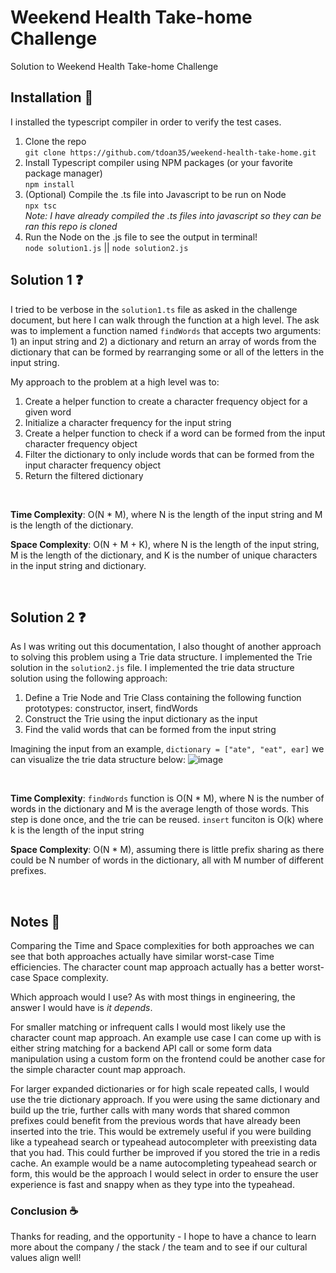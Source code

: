 # Weekend Health Take-home Challenge
Solution to Weekend Health Take-home Challenge

## Installation 🔌

I installed the typescript compiler in order to verify the test cases.

1. Clone the repo <br/>
   `git clone https://github.com/tdoan35/weekend-health-take-home.git`
2. Install Typescript compiler using NPM packages (or your favorite package manager)<br/>
   `npm install`
3. (Optional) Compile the .ts file into Javascript to be run on Node<br/>
   `npx tsc`<br/>
   *Note: I have already compiled the .ts files into javascript so they can be ran this repo is cloned*
5. Run the Node on the .js file to see the output in terminal!<br/>
   `node solution1.js` || `node solution2.js`

## Solution 1 ❓️

I tried to be verbose in the `solution1.ts` file as asked in the challenge document, but here I can walk through the function at a high level. The ask was to implement a function named `findWords` that accepts two arguments: 1) an input string and 2) a dictionary and return an array of words from the dictionary that can be formed by rearranging some or all of the letters in the input string. 

My approach to the problem at a high level was to: 
1. Create a helper function to create a character frequency object for a given word
2. Initialize a character frequency for the input string
3. Create a helper function to check if a word can be formed from the input character frequency object
4. Filter the dictionary to only include words that can be formed from the input character frequency object
5. Return the filtered dictionary
   
<br/>

**Time Complexity**: O(N * M), where N is the length of the input string and M is the length of the dictionary.

**Space Complexity**: O(N + M + K), where N is the length of the input string, M is the length of the dictionary, and K is the number of unique characters in the input string and dictionary.

<br/>

## Solution 2 ❓️

As I was writing out this documentation, I also thought of another approach to solving this problem using a Trie data structure. I implemented the Trie solution in the `solution2.js` file. I implemented the trie data structure solution using the following approach:

1. Define a Trie Node and Trie Class containing the following function prototypes: constructor, insert, findWords
2. Construct the Trie using the input dictionary as the input
3. Find the valid words that can be formed from the input string

Imagining the input from an example, `dictionary = ["ate", "eat", ear]` we can visualize the trie data structure below:
![image](https://github.com/tdoan35/weekend-health-take-home/assets/8644260/ada5ea9b-6d42-40c4-bc01-24c88badc278)

<br/>

**Time Complexity**: `findWords` function is O(N * M), where N is the number of words in the dictionary and M is the average length of those words. This step is done once, and the trie can be reused. `insert` funciton is O(k) where k is the length of the input string

**Space Complexity**: O(N * M), assuming there is little prefix sharing as there could be N number of words in the dictionary, all with M number of different prefixes. 

<br/>

## Notes 💼

Comparing the Time and Space complexities for both approaches we can see that both approaches actually have similar worst-case Time efficiencies. The character count map approach actually has a better worst-case Space complexity. 

Which approach would I use? As with most things in engineering, the answer I would have is *it depends*. 

For smaller matching or infrequent calls I would most likely use the character count map approach. An example use case I can come up with is either string matching for a backend API call or some form data manipulation using a custom form on the frontend could be another case for the simple character count map approach.

For larger expanded dictionaries or for high scale repeated calls, I would use the trie dictionary approach. If you were using the same dictionary and build up the trie, further calls with many words that shared common prefixes could benefit from the previous words that have already been inserted into the trie. This would be extremely useful if you were building like a typeahead search or typeahead autocompleter with preexisting data that you had. This could further be improved if you stored the trie in a redis cache. An example would be a name autocompleting typeahead search or form, this would be the approach I would select in order to ensure the user experience is fast and snappy when as they type into the typeahead.

### Conclusion ☕

Thanks for reading, and the opportunity - I hope to have a chance to learn more about the company / the stack / the team and to see if our cultural values align well!


